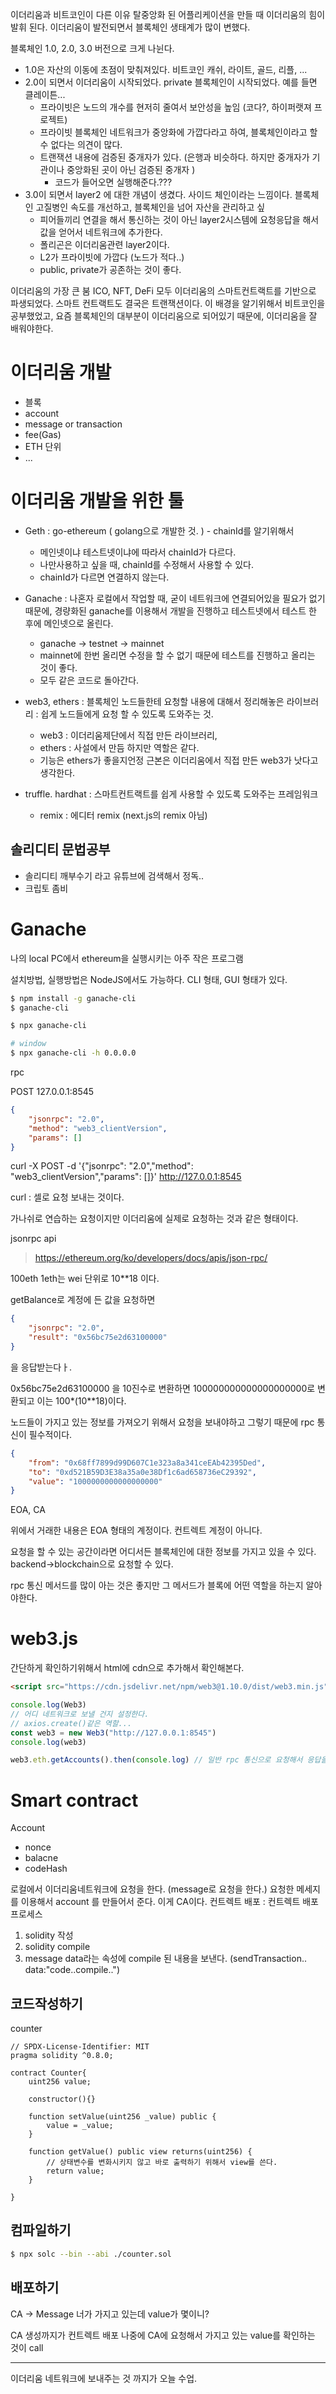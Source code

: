 이더리움과 비트코인이 다른 이유
탈중앙화 된 어플리케이션을 만들 때 이더리움의 힘이 발휘 된다.
이더리움이 발전되면서 블록체인 생태계가 많이 변했다.

블록체인 1.0, 2.0, 3.0 버전으로 크게 나뉜다.

-   1.0은 자산의 이동에 초점이 맞춰져있다. 비트코인 캐쉬, 라이트, 골드, 리플, ...
-   2.0이 되면서 이더리움이 시작되었다. private 블록체인이 시작되었다. 예를 들면 클레이튼...
    -   프라이빗은 노드의 개수를 현저히 줄여서 보안성을 높임 (코다?, 하이퍼랫져 프로젝트)
    -   프라이빗 블록체인 네트워크가 중앙화에 가깝다라고 하여, 블록체인이라고 할 수 없다는 의견이 많다.
    -   트랜잭션 내용에 검증된 중개자가 있다. (은행과 비슷하다. 하지만 중개자가 기관이나 중앙화된 곳이 아닌 검증된 중개자 )
        -   코드가 들어오면 실행해준다.???
-   3.0이 되면서 layer2 에 대한 개념이 생겼다. 사이드 체인이라는 느낌이다. 블록체인 고질병인 속도를 개선하고, 블록체인을 넘어 자산을 관리하고 싶
    -   피어들끼리 연결을 해서 통신하는 것이 아닌 layer2시스템에 요청응답을 해서 값을 얻어서 네트워크에 추가한다.
    -   폴리곤은 이더리움관련 layer2이다.
    -   L2가 프라이빗에 가깝다 (노드가 적다..)
    -   public, private가 공존하는 것이 좋다.

이더리움의 가장 큰 붐
ICO, NFT, DeFi 모두 이더리움의 스마트컨트랙트를 기반으로 파생되었다.
스마트 컨트랙트도 결국은 트랜잭션이다. 이 배경을 알기위해서 비트코인을 공부했었고, 요즘 블록체인의 대부분이 이더리움으로 되어있기 때문에, 이더리움을 잘 배워야한다.

# 이더리움 개발

-   블록
-   account
-   message or transaction
-   fee(Gas)
-   ETH 단위
-   ...

# 이더리움 개발을 위한 툴

-   Geth : go-ethereum ( golang으로 개발한 것. ) - chainId를 알기위해서

    -   메인넷이냐 테스트넷이냐에 따라서 chainId가 다르다.
    -   나만사용하고 싶을 때, chainId를 수정해서 사용할 수 있다.
    -   chainId가 다르면 연결하지 않는다.

-   Ganache : 나혼자 로컬에서 작업할 때, 굳이 네트워크에 연결되어있을 필요가 없기 때문에, 경량화된 ganache를 이용해서 개발을 진행하고 테스트넷에서 테스트 한 후에 메인넷으로 올린다.

    -   ganache -> testnet -> mainnet
    -   mainnet에 한번 올리면 수정을 할 수 없기 때문에 테스트를 진행하고 올리는 것이 좋다.
    -   모두 같은 코드로 돌아간다.

-   web3, ethers : 블록체인 노드들한테 요청할 내용에 대해서 정리해놓은 라이브러리 : 쉽게 노드들에게 요청 할 수 있도록 도와주는 것.
    -   web3 : 이더리움제단에서 직접 만든 라이브러리,
    -   ethers : 사설에서 만듬 하지만 역할은 같다.
    -   기능은 ethers가 좋을지언정 근본은 이더리움에서 직접 만든 web3가 낫다고 생각한다.
-   truffle. hardhat : 스마트컨트랙트를 쉽게 사용할 수 있도록 도와주는 프레임워크
    -   remix : 에디터 remix (next.js의 remix 아님)

## 솔리디티 문법공부

-   솔리디티 깨부수기 라고 유튜브에 검색해서 정독..
-   크립토 좀비

# Ganache

나의 local PC에서 ethereum을 실행시키는 아주 작은 프로그램

설치방법, 실행방법은 NodeJS에서도 가능하다.
CLI 형태, GUI 형태가 있다.

```sh
$ npm install -g ganache-cli
$ ganache-cli

$ npx ganache-cli

# window
$ npx ganache-cli -h 0.0.0.0
```

rpc

POST 127.0.0.1:8545

```json
{
    "jsonrpc": "2.0",
    "method": "web3_clientVersion",
    "params": []
}
```

curl -X POST -d '{"jsonrpc": "2.0","method": "web3_clientVersion","params": []}' http://127.0.0.1:8545

curl : 셀로 요청 보내는 것이다.

가나쉬로 연습하는 요청이지만 이더리움에 실제로 요청하는 것과 같은 형태이다.

jsonrpc api

> https://ethereum.org/ko/developers/docs/apis/json-rpc/

100eth
1eth는 wei 단위로 10\*\*18 이다.

getBalance로 계정에 든 값을 요청하면

```json
{
    "jsonrpc": "2.0",
    "result": "0x56bc75e2d63100000"
}
```

을 응답받는다ㅏ.

0x56bc75e2d63100000 을 10진수로 변환하면 100000000000000000000로 변환되고 이는 100\*(10\*\*18)이다.

노드들이 가지고 있는 정보를 가져오기 위해서 요청을 보내야하고 그렇기 때문에 rpc 통신이 필수적이다.

```json
{
    "from": "0x68ff7899d99D607C1e323a8a341ceEAb42395Ded",
    "to": "0xd521B59D3E38a35a0e38Df1c6ad658736eC29392",
    "value": "1000000000000000000"
}
```

EOA, CA

위에서 거래한 내용은 EOA 형태의 계정이다. 컨트렉트 계정이 아니다.

요청을 할 수 있는 공간이라면 어디서든 블록체인에 대한 정보를 가지고 있을 수 있다.
backend->blockchain으로 요청할 수 있다.

rpc 통신 메서드를 많이 아는 것은 좋지만 그 메서드가 블록에 어떤 역할을 하는지 알아야한다.

# web3.js

간단하게 확인하기위해서
html에 cdn으로 추가해서 확인해본다.

```html
<script src="https://cdn.jsdelivr.net/npm/web3@1.10.0/dist/web3.min.js"></script>
```

```js
console.log(Web3)
// 어디 네트워크로 보낼 건지 설정한다.
// axios.create()같은 역할...
const web3 = new Web3("http://127.0.0.1:8545")
console.log(web3)

web3.eth.getAccounts().then(console.log) // 일반 rpc 통신으로 요청해서 응답을 받은 내용 중 result만 꺼내서 준다.
```

# Smart contract

Account

-   nonce
-   balacne
-   codeHash

로컬에서 이더리움네트워크에 요청을 한다. (message로 요청을 한다.)
요청한 메세지를 이용해서 account 를 만들어서 준다. 이게 CA이다.
컨트렉트 배포 : 컨트렉트 배포 프로세스

1. solidity 작성
2. solidity compile
3. message data라는 속성에 compile 된 내용을 보낸다. (sendTransaction.. data:"code..compile..")

## 코드작성하기

counter

```sol
// SPDX-License-Identifier: MIT
pragma solidity ^0.8.0;

contract Counter{
    uint256 value;

    constructor(){}

    function setValue(uint256 _value) public {
        value = _value;
    }

    function getValue() public view returns(uint256) {
        // 상태변수를 변화시키지 않고 바로 출력하기 위해서 view를 쓴다.
        return value;
    }

}
```

## 컴파일하기

```sh
$ npx solc --bin --abi ./counter.sol
```

## 배포하기

CA -> Message
너가 가지고 있는데 value가 몇이니?

CA 생성까지가 컨트렉트 배포
나중에 CA에 요청해서 가지고 있는 value를 확인하는 것이 call

---

이더리움 네트워크에 보내주는 것 까지가 오늘 수업.
